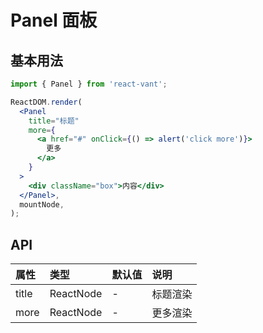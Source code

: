 # Panel 面板

## 基本用法

```jsx
import { Panel } from 'react-vant';

ReactDOM.render(
  <Panel
    title="标题"
    more={
      <a href="#" onClick={() => alert('click more')}>
        更多
      </a>
    }
  >
    <div className="box">内容</div>
  </Panel>,
  mountNode,
);
```

## API

| 属性  | 类型      | 默认值 | 说明     |
| :---- | :-------- | :----- | :------- |
| title | ReactNode | -      | 标题渲染 |
| more  | ReactNode | -      | 更多渲染 |
